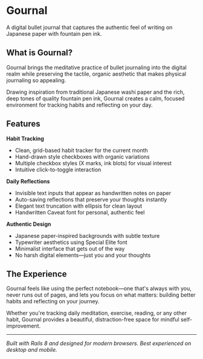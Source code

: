 # Gournal

A digital bullet journal that captures the authentic feel of writing on Japanese paper with fountain pen ink.

## What is Gournal?

Gournal brings the meditative practice of bullet journaling into the digital realm while preserving the tactile, organic aesthetic that makes physical journaling so appealing. 

Drawing inspiration from traditional Japanese washi paper and the rich, deep tones of quality fountain pen ink, Gournal creates a calm, focused environment for tracking habits and reflecting on your day.

## Features

**Habit Tracking**
- Clean, grid-based habit tracker for the current month
- Hand-drawn style checkboxes with organic variations
- Multiple checkbox styles (X marks, ink blots) for visual interest
- Intuitive click-to-toggle interaction

**Daily Reflections**
- Invisible text inputs that appear as handwritten notes on paper
- Auto-saving reflections that preserve your thoughts instantly  
- Elegant text truncation with ellipsis for clean layout
- Handwritten Caveat font for personal, authentic feel

**Authentic Design**
- Japanese paper-inspired backgrounds with subtle texture
- Typewriter aesthetics using Special Elite font
- Minimalist interface that gets out of the way
- No harsh digital elements—just you and your thoughts

## The Experience

Gournal feels like using the perfect notebook—one that's always with you, never runs out of pages, and lets you focus on what matters: building better habits and reflecting on your journey.

Whether you're tracking daily meditation, exercise, reading, or any other habit, Gournal provides a beautiful, distraction-free space for mindful self-improvement.

---

*Built with Rails 8 and designed for modern browsers. Best experienced on desktop and mobile.*